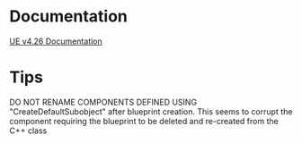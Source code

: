 # Documentation
[UE v4.26 Documentation](https://docs.unrealengine.com/4.26/en-US/)

# Tips
DO NOT RENAME COMPONENTS DEFINED USING "CreateDefaultSubobject" after blueprint creation. This seems to corrupt the component requiring the blueprint to be deleted and re-created from the C++ class